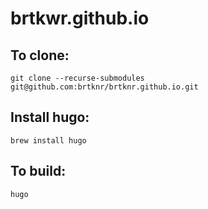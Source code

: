 # brtkwr.github.io

## To clone:

    git clone --recurse-submodules git@github.com:brtknr/brtknr.github.io.git

## Install hugo:

    brew install hugo

## To build:

    hugo
